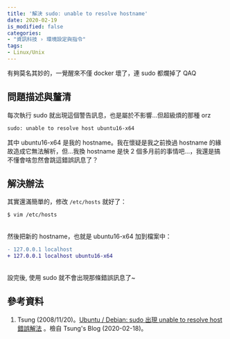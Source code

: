 ```yaml
---
title: '解決 sudo: unable to resolve hostname'
date: 2020-02-19
is_modified: false
categories:
- "資訊科技 › 環境設定與指令"
tags:
- Linux/Unix
--- 
```


有夠莫名其妙的，一覺醒來不僅 docker 壞了，連 sudo 都爛掉了 QAQ

<!--more-->
## 問題描述與釐清
每次執行 sudo 就出現這個警告訊息，也是屬於不影響...但超級煩的那種 orz

```bash
sudo: unable to resolve host ubuntu16-x64
```

其中 ubuntu16-x64 是我的 hostname。我在懷疑是我之前換過 hostname 的緣故造成它無法解析，但...我換 hostname 是快 2 個多月前的事情吧...，我還是搞不懂會啥忽然會跳這錯誤訊息了？



## 解決辦法
其實還滿簡單的，修改 `/etc/hosts` 就好了：

```bash
$ vim /etc/hosts
```

<br> 然後把新的 hostname，也就是 ubuntu16-x64 加到檔案中：

```diff 
- 127.0.0.1 localhost
+ 127.0.0.1 localhost ubuntu16-x64
```
 
<br> 設完後, 使用 sudo 就不會出現那條錯誤訊息了~



## 參考資料 
1. Tsung (2008/11/20)。[Ubuntu / Debian: sudo 出現 unable to resolve host 錯誤解法](https://blog.longwin.com.tw/2008/11/linux-sudo-unable-to-resolve-host-2008/) 。檢自 Tsung's Blog (2020-02-18)。